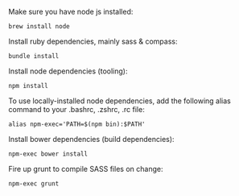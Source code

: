 Make sure you have node js installed:

    brew install node

Install ruby dependencies, mainly sass & compass:

    bundle install

Install node dependencies (tooling):

    npm install

To use locally-installed node dependencies, add the following alias command to
your .bashrc, .zshrc, .<whatever>rc file:

    alias npm-exec='PATH=$(npm bin):$PATH'

Install bower dependencies (build dependencies):

    npm-exec bower install

Fire up grunt to compile SASS files on change:

    npm-exec grunt
